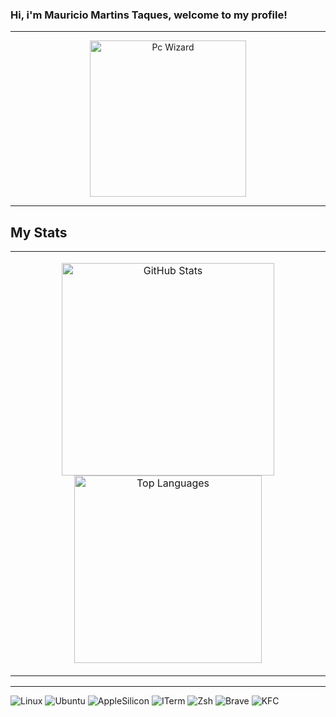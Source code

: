 ### Hi, i'm Mauricio Martins Taques, welcome to my profile!

---

<div align="center">
  
   <td>
      <img src="https://github.com/user-attachments/assets/e97d08fb-64a1-4d09-835a-c53b0a53cd7c" width="250" alt="Pc Wizard"/>
    </td>
    
</div>

---

## My Stats

<div align="center">

<table>
  <tr>
    <td>
      <p align="center">
        <img src="https://github-readme-stats.vercel.app/api?username=mautaques&theme=aura" width="340" alt="GitHub Stats"/>
        <img src="https://github-readme-stats.vercel.app/api/top-langs/?username=mautaques&theme=blue-green" width="300" alt="Top Languages"/>
      </p>
    </td>
  </tr>
</table>

</div>


---

![Linux](https://img.shields.io/badge/Linux-FCC624?style=for-the-badge&logo=linux&logoColor=black)
![Ubuntu](https://img.shields.io/badge/Ubuntu-E95420?style=for-the-badge&logo=ubuntu&logoColor=white)
![AppleSilicon](https://img.shields.io/badge/apple%20silicon-333333?style=for-the-badge&logo=apple&logoColor=white)
![ITerm](https://img.shields.io/badge/iTerm2-000000?style=for-the-badge&logo=iterm2&logoColor=white)
![Zsh](https://img.shields.io/badge/Zsh-F15A24?style=for-the-badge&logo=Zsh&logoColor=white)
![Brave](https://img.shields.io/badge/Brave-FF1B2D?style=for-the-badge&logo=Brave&logoColor=white)
![KFC](https://img.shields.io/badge/KFC-F40027?style=for-the-badge&logo=kfc&logoColor=white)


